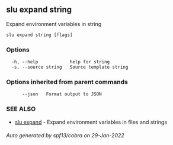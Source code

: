## slu expand string

Expand environment variables in string

```
slu expand string [flags]
```

### Options

```
  -h, --help            help for string
  -s, --source string   Source template string
```

### Options inherited from parent commands

```
      --json   Format output to JSON
```

### SEE ALSO

* [slu expand](slu_expand.md)	 - Expand environment variables in files and strings

###### Auto generated by spf13/cobra on 29-Jan-2022
